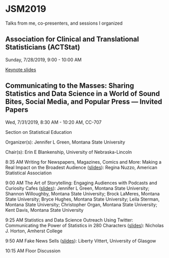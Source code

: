 # JSM2019
Talks from me, co-presenters, and sessions I organized

## Association for Clinical and Translational Statisticians (ACTStat)
Sunday, 7/28/2019, 9:00 - 10:00 AM

[Keynote slides](ACTStat-2019-July28-NUZZO_compressed.pdf)



## Communicating to the Masses: Sharing Statistics and Data Science in a World of Sound Bites, Social Media, and Popular Press — Invited Papers
Wed, 7/31/2019, 8:30 AM - 10:20 AM, CC-707

Section on Statistical Education

Organizer(s): Jennifer L Green, Montana State University

Chair(s): Erin E Blankenship, University of Nebraska-Lincoln

8:35 AM	Writing for Newspapers, Magazines, Comics and More: Making a Real Impact on the Broadest Audience ([slides](NUZZO-2019-JULY31-JSM-WRITING.pdf)): Regina Nuzzo, American Statistical Association

9:00 AM	The Art of Storytelling: Engaging Audiences with Podcasts and Curiosity Cafes ([slides](https://github.com/Amherst-Statistics/JSM2019/blob/master/green.pdf)): Jennifer L Green, Montana State University; Shannon Willoughby, Montana State University; Brock LaMeres, Montana State University; Bryce Hughes, Montana State University; Leila Sterman, Montana State University; Christopher Organ, Montana State University; Kent Davis, Montana State University

9:25 AM	Statistics and Data Science Outreach Using Twitter: Communicating the Power of Statistics in 280 Characters ([slides](https://github.com/Amherst-Statistics/JSM2019/blob/master/twitter.pdf)): Nicholas J. Horton, Amherst College

9:50 AM	Fake News Sells ([slides](https://github.com/Amherst-Statistics/JSM2019/blob/master/JSM2019-fakenewssells.pdf)): Liberty Vittert, University of Glasgow

10:15 AM	Floor Discussion
